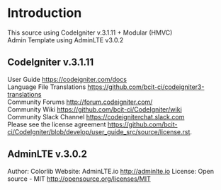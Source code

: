 # Introduction

This source using CodeIgniter v.3.1.11 + Modular (HMVC)<br/>
Admin Template using AdminLTE v3.0.2

## CodeIgniter v.3.1.11

User Guide <https://codeigniter.com/docs><br/>
Language File Translations <https://github.com/bcit-ci/codeigniter3-translations><br/>
Community Forums <http://forum.codeigniter.com/><br/>
Community Wiki <https://github.com/bcit-ci/CodeIgniter/wiki><br/>
Community Slack Channel <https://codeigniterchat.slack.com><br/>
Please see the license agreement <https://github.com/bcit-ci/CodeIgniter/blob/develop/user_guide_src/source/license.rst>.

## AdminLTE v.3.0.2

Author: Colorlib
Website: AdminLTE.io <http://adminlte.io>
License: Open source - MIT <http://opensource.org/licenses/MIT>